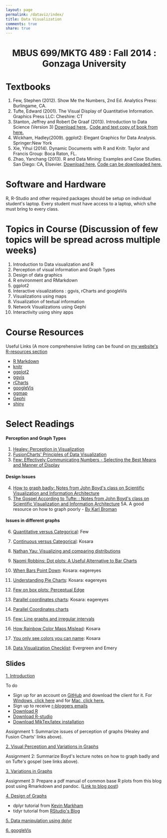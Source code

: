 ```yaml
---
layout: page
permalink: /dataviz/index/
title: Data Visualization
comments: true
share: true
---
```

<center> <h1> MBUS 699/MKTG 489 : Fall 2014 : Gonzaga University </h1></center>

# Textbooks

1.  Few, Stephen (2012). Show Me the Numbers, 2nd Ed. Analytics Press: Burlingame, CA.
2.  Tufte, Edward (2001). The Visual Display of Quantitative Information. Graphics Press LLC: Cheshire: CT
3.  Stanton, Jeffrey and Robert De Graaf (2013). Introduction to Data Science (Version 3)  [Download here.](http://1drv.ms/1AOHzQo). [Code and text copy of book from here.]()
4.	Wickham, Hadley(2009). ggplot2: Elegant Graphics for Data Analysis. Springer:New York
5.	Xie, Yihui (2014). Dynamic Documents with R and Knitr. Taylor and Francis Group: Boca Raton, FL.
6.	Zhao, Yanchang (2013). R and Data Mining: Examples and Case Studies. San Diego: CA, Elsevier. [Download here.](http://cran.r-project.org/doc/contrib/Zhao_R_and_data_mining.pdf) [Code can be downloaded here.](http://www.rdatamining.com/books/rdm/code)




# Software and Hardware

R, R-Studio and other required packages should be setup on individual student's laptop. Every student must have access to a laptop, which s/he must bring to every class.


# Topics in Course (Discussion of few topics will be spread across multiple weeks)

1.  Introduction to Data visualization and R 
2.	Perception of visual information and Graph Types
3.	Design of data graphics
4.	R environment and RMarkdown 
5.	ggplot2 
6.	Interactive visualizations : ggvis, rCharts and googleVis
7.	Visualizations using maps 
8.	Visualization of textual information
9.	Network Visualizations using Gephi
10.	Interactivity using shiny apps

Course Resources
========================================================
Useful Links (A more comprehensive listing can be found on [my website's R-resources section](http://patilv.github.io/r-resources/)

* [R Markdown](http://rmarkdown.rstudio.com/)
* [knitr](http://yihui.name/knitr/)
* [ggplot2](http://ggplot2.org/)
* [ggvis](http://ggvis.rstudio.com/)
* [rCharts](http://rcharts.io/)
* [googleVis](http://cran.r-project.org/web/packages/googleVis/vignettes/googleVis_examples.html)
* [ggmap](http://journal.r-project.org/archive/2013-1/kahle-wickham.pdf)
* [Gephi](https://gephi.github.io/)
* [shiny](http://shiny.rstudio.com/)

Select Readings
====================================================

#### Perception and Graph Types

1. [Healey: Perception in Visualization](http://www.csc.ncsu.edu/faculty/healey/PP/index.html)
2. [FusionCharts' Principles of Data Visualization](http://www.fusioncharts.com/whitepapers/downloads/Principles-of-Data-Visualization.pdf)
3. [Few: Effectively Communicating Numbers - Selecting the Best Means and Manner of Display](http://www.perceptualedge.com/articles/Whitepapers/Communicating_Numbers.pdf)

#### Design Issues

4. [How to graph badly: Notes from John Boyd's class on Scientific Visualization and Information Architecture](http://www-personal.umich.edu/~jpboyd/sciviz_1_graphbadly.pdf)
5. [The Gospel According to Tufte: : Notes from John Boyd's class on Scientific Visualization and Information Architecture](http://www-personal.umich.edu/~jpboyd/eng403_chap2_tuftegospel.pdf)
5A. A good resource on how to graph poorly - [By Karl Broman](https://github.com/kbroman/Talk_Graphs)

#### Issues in different graphs

6. [Quantitative versus Categorical](http://www.perceptualedge.com/articles/dmreview/quant_vs_cat_data.pdf): Few
7. [Continuous versus Categorical](http://eagereyes.org/basics/data-continuous-vs-categorical): Kosara
8. [Nathan Yau: Visualizing and comparing distributions](http://flowingdata.com/2012/05/15/how-to-visualize-and-compare-distributions/)
9. [Naomi Robbins: Dot plots: A Useful Alternative to Bar Charts](http://www.b-eye-network.com/view/index.php?cid=2468)
10. [When Bars Point Down](http://eagereyes.org/journalism/when-bars-point-down): Kosara: eagereyes
11. [Understanding Pie Charts](http://eagereyes.org/techniques/pie-charts): Kosara: eagereyes
12. [Few on box plots: Perceptual Edge](http://www.perceptualedge.com/articles/dmreview/boxes_of_insight.pdf)
13. [Parallel coordinates charts](http://eagereyes.org/techniques/parallel-coordinates): Kosara: eagereyes
14. [Parallel Coordinates charts](http://www.perceptualedge.com/articles/b-eye/parallel_coordinates.pdf)
15. [Few: Line graphs and irregular intervals](http://www.perceptualedge.com/articles/visual_business_intelligence/line_graphs_and_irregular_intervals.pdf)

16. [How Rainbow Color Maps Mislead](http://eagereyes.org/basics/rainbow-color-map): Kosara
17. [You only see colors you can name](http://eagereyes.org/blog/2011/you-only-see-colors-you-can-name): Kosara

18. [Data Visualization Checklist](http://stephanieevergreen.com/wp-content/uploads/2014/05/DataVizChecklist_May2014.pdf): Evergreen and Emery


## Slides

[1. Introduction](http://patilv.github.io/01-Introduction/#1) <br>

To do

  * Sign up for an account on [GitHub](www.github.com) and download the client for it. For [Windows, click here](https://windows.github.com/) and for [Mac, click here.](https://mac.github.com/) 
  * Sign up to receive [r-bloggers emails](www.r-bloggers.com)
  * [Download R](www.r-project.org)
  * [Download R-studio](www.rstudio.com)
  * [Download MikTex/latex installation](http://miktex.org/2.9/setup)
  
Assignment 1: Summarize issues of perception of graphs (Healey and Fusion Charts' links above). <br>


[2. Visual Perception and Variations in Graphs](http://patilv.github.io/02-PerceptionandVariationsinGraphs/#1) <br>

Assignment 2: Summarize Boyd's lecture notes on how to graph badly and on Tufte's gospel (see links above). <br>

[3. Variations in Graphs](http://patilv.github.io/03-VariationsinandDesignofGraphs) <br>

Assignment 3: Prepare a pdf manual of common base R plots from this blog post using Rmarkdown and pandoc. ([Link to blog post](http://patilv.com/Replication-of-few-graphs-charts-in-base-R-ggplot2-and-rCharts-part-1-base-R/))


[4. Design of Graphs](http://patilv.github.io/04-DesignofGraphs)

* dplyr tutorial from [Kevin Markham](http://rpubs.com/justmarkham/dplyr-tutorial)
* tidyr tutorial from [RStudio's Blog](http://blog.rstudio.org/2014/07/22/introducing-tidyr/)

[5. Data manipulation using dplyr](http://patilv.com/dplyr)

[6. googleVis](http://patilv.com/googleVis-tutorial)
